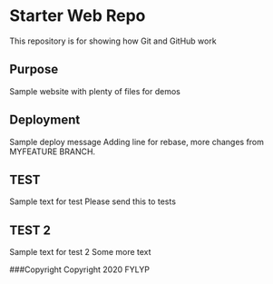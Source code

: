# Starter Web Repo

This repository is for showing how Git and GitHub work

## Purpose

Sample website with plenty of files for demos

## Deployment

Sample deploy message 
Adding line for rebase, more changes from MYFEATURE BRANCH.

## TEST

Sample text for test 
Please send this to tests

## TEST 2

Sample text for test 2
Some more text

###Copyright
Copyright 2020 FYLYP